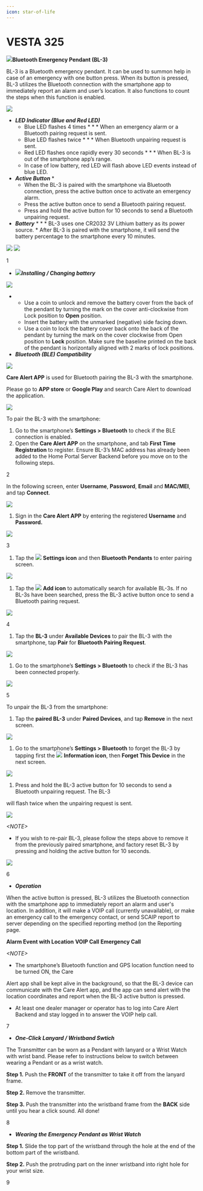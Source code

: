 ```yaml
---
icon: star-of-life
---
```


# VESTA 325

![](<.gitbook/assets/0 (115).jpeg>)**Bluetooth Emergency Pendant (BL-3)**

BL-3 is a Bluetooth emergency pendant. It can be used to summon help in case of an emergency with one button press. When its button is pressed, BL-3 utilizes the Bluetooth connection with the smartphone app to immediately report an alarm and user’s location. It also functions to count the steps when this function is enabled.

![](<.gitbook/assets/1 (86).png>)

* _**LED Indicator (Blue and Red LED)**_
  * Blue LED flashes 4 times
    *
      *
        * When an emergency alarm or a Bluetooth pairing request is sent.
  * Blue LED flashes twice
    *
      *
        * When Bluetooth unpairing request is sent.
  * Red LED flashes once rapidly every 30 seconds
    *
      *
        * When BL-3 is out of the smartphone app’s range.
  * In case of low battery, red LED will flash above LED events instead of blue LED.
* _**Active Button**_
  *
    * When the BL-3 is paired with the smartphone via Bluetooth connection, press the active button once to activate an emergency alarm.
    * Press the active button once to send a Bluetooth pairing request.
    * Press and hold the active button for 10 seconds to send a Bluetooth unpairing request.
* _**Battery**_
  *
    *
      * BL-3 uses one CR2032 3V Lithium battery as its power source.
      * After BL-3 is paired with the smartphone, it will send the battery percentage to the smartphone every 10 minutes.

![](<.gitbook/assets/2 (95).png>) ![](<.gitbook/assets/3 (92).png>)

1

* ![](<.gitbook/assets/4 (97).png>)_**Installing / Changing battery**_

![](<.gitbook/assets/5 (98).png>)

*
  * Use a coin to unlock and remove the battery cover from the back of the pendant by turning the mark on the cover anti-clockwise from Lock position to **Open** position.
  * Insert the battery with the unmarked (negative) side facing down.
  * Use a coin to lock the battery cover back onto the back of the pendant by turning the mark on the cover clockwise from Open position to **Lock** position. Make sure the baseline printed on the back of the pendant is horizontally aligned with 2 marks of lock positions.
* _**Bluetooth (BLE) Compatibility**_

![](<.gitbook/assets/6 (76).png>)

**Care Alert APP** is used for Bluetooth pairing the BL-3 with the smartphone.

Please go to **APP store** or **Google Play** and search Care Alert to download the application.

![](<.gitbook/assets/7 (58).jpeg>)

To pair the BL-3 with the smartphone:

1. Go to the smartphone’s **Settings > Bluetooth** to check if the BLE connection is enabled.
2. Open the **Care Alert APP** on the smartphone, and tab **First Time Registration** to register. Ensure BL-3’s MAC address has already been added to the Home Portal Server Backend before you move on to the following steps.

2

In the following screen, enter **Username**, **Password**, **Email** and **MAC/MEI**, and tap **Connect**.

![](<.gitbook/assets/8 (70).png>)

1. Sign in the **Care Alert APP** by entering the registered **Username** and **Password.**

![](<.gitbook/assets/9 (68).png>)

3

1. Tap the ![](<.gitbook/assets/10 (28).jpeg>) **Settings icon** and then **Bluetooth Pendants** to enter pairing screen.

![](<.gitbook/assets/11 (54).png>)

1. Tap the ![](<.gitbook/assets/12 (30).jpeg>) **Add icon** to automatically search for available BL-3s. If no BL-3s have been searched, press the BL-3 active button once to send a Bluetooth pairing request.

![](<.gitbook/assets/13 (45).png>)

4

1. Tap the **BL-3** under **Available Devices** to pair the BL-3 with the smartphone, tap **Pair** for **Bluetooth Pairing Request**.

![](<.gitbook/assets/14 (44).png>)

1. Go to the smartphone’s **Settings > Bluetooth** to check if the BL-3 has been connected properly.

![](<.gitbook/assets/15 (44).png>)

5

To unpair the BL-3 from the smartphone:

1. Tap the **paired BL-3** under **Paired Devices**, and tap **Remove** in the next screen.

![](<.gitbook/assets/16 (46).png>)

1. Go to the smartphone’s **Settings > Bluetooth** to forget the BL-3 by tapping first the ![](<.gitbook/assets/17 (22).jpeg>) **Information icon**, then **Forget This Device** in the next screen.

![](<.gitbook/assets/18 (39).png>)

1. Press and hold the BL-3 active button for 10 seconds to send a Bluetooth unpairing request. The BL-3

will flash twice when the unpairing request is sent.

![](<.gitbook/assets/19 (39).png>)

_\<NOTE>_

* If you wish to re-pair BL-3, please follow the steps above to remove it from the previously paired smartphone, and factory reset BL-3 by pressing and holding the active button for 10 seconds.

![](<.gitbook/assets/20 (18).jpeg>)

6

* _**Operation**_

When the active button is pressed, BL-3 utilizes the Bluetooth connection with the smartphone app to immediately report an alarm and user's location. In addition, it will make a VOIP call (currently unavailable), or make an emergency call to the emergency contact, or send SCAIP report to server depending on the specified reporting method (on the Reporting page.

**Alarm Event with Location** **VOIP Call** **Emergency Call**

_\<NOTE>_

* The smartphone’s Bluetooth function and GPS location function need to be turned ON, the Care

Alert app shall be kept alive in the background, so that the BL-3 device can communicate with the Care Alert app, and the app can send alert with the location coordinates and report when the BL-3 active button is pressed.

* At least one dealer manager or operator has to log into Care Alert Backend and stay logged in to answer the VOIP help call.

7

* _**One-Click Lanyard / Wristband Swtich**_

The Transmitter can be worn as a Pendant with lanyard or a Wrist Watch with wrist band. Please refer to instructions below to switch between wearing a Pendant or as a wrist watch.

**Step 1.** Push the **FRONT** of the transmitter to take it off from the lanyard frame.

**Step 2.** Remove the transmitter.

**Step 3.** Push the transmitter into the wristband frame from the **BACK** side until you hear a click sound. All done!

8

* _**Wearing the Emergency Pendant as Wrist Watch**_

**Step 1.** Slide the top part of the wristband through the hole at the end of the bottom part of the wristband.

**Step 2.** Push the protruding part on the inner wristband into right hole for your wrist size.

9
